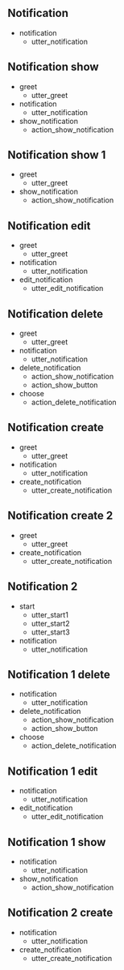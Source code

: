 ## Notification
* notification
    - utter_notification

## Notification show
* greet
    - utter_greet
* notification
    - utter_notification
* show_notification
    - action_show_notification

## Notification show 1
* greet
    - utter_greet
* show_notification
    - action_show_notification

## Notification edit
* greet
    - utter_greet
* notification
    - utter_notification
* edit_notification
    - utter_edit_notification

## Notification delete
* greet
    - utter_greet
* notification
    - utter_notification
* delete_notification
    - action_show_notification
    - action_show_button
* choose 
    - action_delete_notification


## Notification create
* greet
    - utter_greet
* notification
    - utter_notification
* create_notification
    - utter_create_notification


## Notification create 2
* greet
    - utter_greet
* create_notification
    - utter_create_notification

## Notification 2
* start
    - utter_start1
    - utter_start2
    - utter_start3
* notification
    - utter_notification

## Notification 1 delete
* notification
    - utter_notification
* delete_notification
    - action_show_notification
    - action_show_button
* choose 
    - action_delete_notification

## Notification 1 edit
* notification
    - utter_notification
* edit_notification
    - utter_edit_notification

## Notification 1 show
* notification
    - utter_notification
* show_notification
    - action_show_notification

## Notification 2 create
* notification
    - utter_notification
* create_notification
    - utter_create_notification